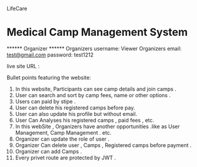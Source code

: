 LifeCare
# Medical Camp Management System 
****** Organizer ******
Organizers username: Viewer
Organizers email: test@gmail.com
password: test1212

live site URL : 


Bullet points featuring the website:
1. In this website, Participants can see camp details and join camps .
2. User can search and sort by camp fees, name or other options .
3. Users can paid by stipe .
4. User can delete his registered  camps before pay.
5. User can also update his profile but without email.
6. User Can Analyses his registered camps , paid fees , etc.
7. In this webSite , Organizers have another opportunities .like as User Management, Camp Management . etc.  
8. Organizer can update the role of user .
9. Organizer Can delete user , Camps , Registered camps before payment .
10. Organizer can add Camps .
11. Every privet route are protected by JWT . 
